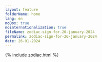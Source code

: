 ```yaml
---
layout: feature
folderName: home
lang: en
noBox: true
nointernationalization: true
fileName: zodiac-sign-for-26-january-2024
permalink: zodiac-sign-for-26-january-2024
date: 26-01-2024
---
```

{% include zodiac.html %}
